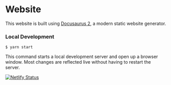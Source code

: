 # Website

This website is built using [Docusaurus 2](https://v2.docusaurus.io/), a modern static website generator.

### Local Development

```
$ yarn start
```

This command starts a local development server and open up a browser window. Most changes are reflected live without having to restart the server.

[![Netlify Status](https://api.netlify.com/api/v1/badges/ae13244d-2e40-494c-ad2a-407e798e8dea/deploy-status)](https://app.netlify.com/sites/bloomdocs/deploys)
